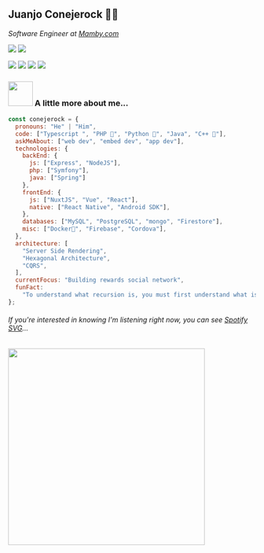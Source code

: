 <h2>Juanjo Conejerock 🐰🤘</h2>
<p><em>Software Engineer at <a href="https://www.mamby.com/" target="_blank">Mamby.com</a></em></p>

[![](https://img.shields.io/twitter/follow/juanjoconejero?label=Follow)](https://twitter.com/intent/follow?screen_name=juanjoconejero)
![](https://img.shields.io/github/followers/conejerock?label=Follow&style=social)


[![](https://img.shields.io/badge/conejerock-purple?style=flat-square&logo=Monero&logoColor=white&link=https://www.mamby.com/u/conejerock)](https://www.mamby.com/u/conejerock)
[![](https://img.shields.io/badge/juanjoconejero-blue?style=flat-square&logo=Linkedin&logoColor=white&link=https://www.linkedin.com/in/anmol-p-singh/)](https://www.linkedin.com/in/juanjoconejero/)
[![](https://img.shields.io/badge/juanjoconejero.com-46a2f1.svg?&style=flat-square&logo=Google-Chrome&logoColor=white&link=https://anmolsingh.me/)](http://juanjoconejero.com/)
![](https://visitor-badge.glitch.me/badge?page_id=conejerock.conejerock)


### <img src="https://media.giphy.com/media/dxODB9UE879RDqAh3o/giphy.gif" width="50" style="margin-bottom: -27px;" /> A little more about me...

```javascript
const conejerock = {
  pronouns: "He" | "Him",
  code: ["Typescript ", "PHP 🐘", "Python 🐍", "Java", "C++ 🥷"],
  askMeAbout: ["web dev", "embed dev", "app dev"],
  technologies: {
    backEnd: {
      js: ["Express", "NodeJS"],
      php: ["Symfony"],
      java: ["Spring"]
    },
    frontEnd: {
      js: ["NuxtJS", "Vue", "React"],
      native: ["React Native", "Android SDK"],
    },
    databases: ["MySQL", "PostgreSQL", "mongo", "Firestore"],
    misc: ["Docker🐳", "Firebase", "Cordova"],
  },
  architecture: [
    "Server Side Rendering",
    "Hexagonal Architecture",
    "CQRS",
  ],
  currentFocus: "Building rewards social network",
  funFact:
    "To understand what recursion is, you must first understand what is recursion.",
};
```
###### If you're interested in knowing I'm listening right now, you can see [Spotify SVG](https://github.com/conejerock/spotify-svg)...
<a href="https://open.spotify.com/user/sircone" target="_blank">
  
<img src="[http://spotify-svg.juanjoconejero.com:80/current-spotify.svg]([http://spotify.juanjoconejero.com/current-spotify.svg](http://spotify.juanjoconejero.com/current-spotify.svg))" data-canonical-src="[http://spotify-svg.juanjoconejero.com:80/current-spotify.svg](http://spotify.juanjoconejero.com/current-spotify.svg)" width="400" /></a>
